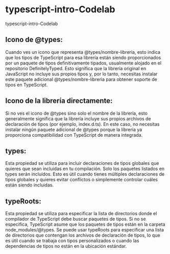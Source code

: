 # typescript-intro-Codelab

typescript-intro-Codelab

## Icono de @types:

Cuando ves un icono que representa @types/nombre-libreria, esto indica que los tipos de TypeScript para esa librería están siendo proporcionados por un paquete de tipos definitivamente tipados, usualmente alojado en el repositorio DefinitelyTyped. Esto significa que la librería original en JavaScript no incluye sus propios tipos y, por lo tanto, necesitas instalar este paquete adicional @types/nombre-libreria para obtener soporte de tipos en TypeScript.

## Icono de la librería directamente:

Si no ves el icono de @types sino solo el nombre de la librería, esto generalmente significa que la librería incluye sus propios archivos de declaración de tipos (por ejemplo, index.d.ts). En este caso, no necesitas instalar ningún paquete adicional de @types porque la librería ya proporciona compatibilidad con TypeScript de manera integrada.

## types:

Esta propiedad se utiliza para incluir declaraciones de tipos globales que quieres que sean incluidas en tu compilación. Solo los paquetes listados en types serán incluidos. Esto es útil cuando tienes múltiples declaraciones de tipos globales y quieres evitar conflictos o simplemente controlar cuáles están siendo incluidas.

## typeRoots:

Esta propiedad se utiliza para especificar la lista de directorios donde el compilador de TypeScript debe buscar paquetes de tipos. Si no se especifica, TypeScript asume que los paquetes de tipos están en la carpeta node_modules/@types. Se puede usar typeRoots para especificar una lista de directorios que contengan los archivos de declaración de tipos, lo que es útil cuando se trabaja con tipos personalizados o cuando las dependencias de tipos no están en la ubicación estándar.
